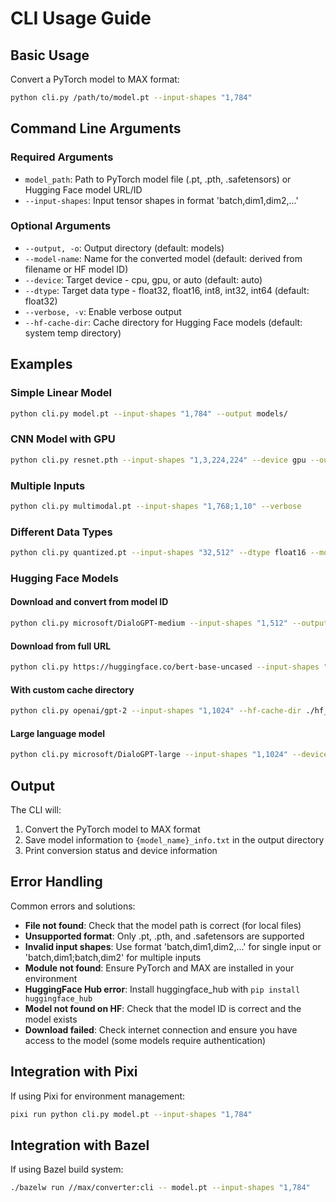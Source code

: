 # CLI Usage Guide

## Basic Usage

Convert a PyTorch model to MAX format:

```bash
python cli.py /path/to/model.pt --input-shapes "1,784"
```

## Command Line Arguments

### Required Arguments

- `model_path`: Path to PyTorch model file (.pt, .pth, .safetensors) or Hugging Face model URL/ID
- `--input-shapes`: Input tensor shapes in format 'batch,dim1,dim2,...'

### Optional Arguments

- `--output, -o`: Output directory (default: models)
- `--model-name`: Name for the converted model (default: derived from filename or HF model ID)
- `--device`: Target device - cpu, gpu, or auto (default: auto)
- `--dtype`: Target data type - float32, float16, int8, int32, int64 (default: float32)
- `--verbose, -v`: Enable verbose output
- `--hf-cache-dir`: Cache directory for Hugging Face models (default: system temp directory)

## Examples

### Simple Linear Model
```bash
python cli.py model.pt --input-shapes "1,784" --output models/
```

### CNN Model with GPU
```bash
python cli.py resnet.pth --input-shapes "1,3,224,224" --device gpu --output converted/
```

### Multiple Inputs
```bash
python cli.py multimodal.pt --input-shapes "1,768;1,10" --verbose
```

### Different Data Types
```bash
python cli.py quantized.pt --input-shapes "32,512" --dtype float16 --model-name fast_model
```

### Hugging Face Models

#### Download and convert from model ID
```bash
python cli.py microsoft/DialoGPT-medium --input-shapes "1,512" --output models/
```

#### Download from full URL
```bash
python cli.py https://huggingface.co/bert-base-uncased --input-shapes "1,512" --verbose
```

#### With custom cache directory
```bash
python cli.py openai/gpt-2 --input-shapes "1,1024" --hf-cache-dir ./hf_cache --output converted/
```

#### Large language model
```bash
python cli.py microsoft/DialoGPT-large --input-shapes "1,1024" --device gpu --dtype float16
```

## Output

The CLI will:
1. Convert the PyTorch model to MAX format
2. Save model information to `{model_name}_info.txt` in the output directory
3. Print conversion status and device information

## Error Handling

Common errors and solutions:

- **File not found**: Check that the model path is correct (for local files)
- **Unsupported format**: Only .pt, .pth, and .safetensors are supported
- **Invalid input shapes**: Use format 'batch,dim1,dim2,...' for single input or 'batch,dim1;batch,dim2' for multiple inputs
- **Module not found**: Ensure PyTorch and MAX are installed in your environment
- **HuggingFace Hub error**: Install huggingface_hub with `pip install huggingface_hub`
- **Model not found on HF**: Check that the model ID is correct and the model exists
- **Download failed**: Check internet connection and ensure you have access to the model (some models require authentication)

## Integration with Pixi

If using Pixi for environment management:

```bash
pixi run python cli.py model.pt --input-shapes "1,784"
```

## Integration with Bazel

If using Bazel build system:

```bash
./bazelw run //max/converter:cli -- model.pt --input-shapes "1,784"
```